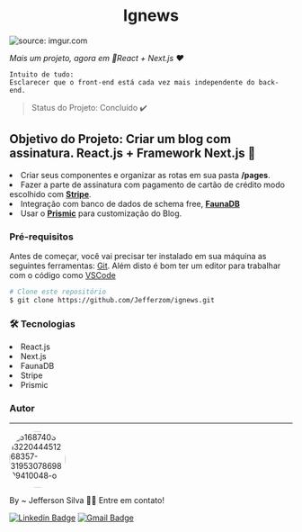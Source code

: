 <h1 align="center">Ignews</h1>
<img src="https://i.imgur.com/0vlJFip.png" title="source: imgur.com" />

<i>Mais um projeto, agora em 🚀React + Next.js ♥</i>

```
Intuito de tudo: 
Esclarecer que o front-end está cada vez mais independente do back-end.
```

> Status do Projeto: Concluído :heavy_check_mark:

## Objetivo do Projeto: Criar um blog com assinatura. React.js + Framework Next.js 🚀
<li>Criar seus componentes e organizar as rotas em sua pasta <strong>/pages</strong>.</li>
<li>Fazer a parte de assinatura com pagamento de cartão de crédito modo escolhido com <strong><a href="https://stripe.com/en-br">Stripe</a></strong>.</li>
<li>Integração com banco de dados de schema free, <strong><a href="https://fauna.com/">FaunaDB<a></strong></li>
<li>Usar o <strong><a href="https://prismic.io/">Prismic</a></strong> para customização do Blog.</li>

### Pré-requisitos

Antes de começar, você vai precisar ter instalado em sua máquina as seguintes ferramentas:
[Git](https://git-scm.com). 
Além disto é bom ter um editor para trabalhar com o código como [VSCode](https://code.visualstudio.com/)

```bash
# Clone este repositório
$ git clone https://github.com/Jefferzom/ignews.git

```

### 🛠 Tecnologias

<li>React.js</li>
<li>Next.js</li>
<li>FaunaDB</li>
<li>Stripe</li>
<li>Prismic</li>

### Autor
---

<a href="https://ibb.co/MVB6s6q"><img style="border-radius: 50%;" src="https://i.ibb.co/vPXYHY2/51687403-1322044451268357-3195307869809410048-o.jpg" alt="51687403-1322044451268357-3195307869809410048-o" width="100px;" ></a>


By ~ Jefferson Silva 👋🏽 Entre em contato!

[![Linkedin Badge](https://img.shields.io/badge/-Jeffersom-blue?style=flat-square&logo=Linkedin&logoColor=white&link=https://www.linkedin.com/in/jefferzom-odelot/)](https://www.linkedin.com/in/jefferzom-odelot/) 
[![Gmail Badge](https://img.shields.io/badge/-jeffsilvadev@gmail.com-c14438?style=flat-square&logo=Gmail&logoColor=white&link=mailto:jeffsilvadev@gmail.com)](mailto:jeffsilvadev@gmail.com)
